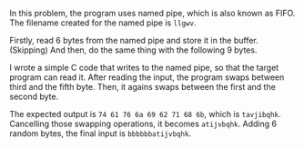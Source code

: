 In this problem, the program uses named pipe, which is also known as FIFO.
The filename created for the named pipe is `llgwv`.

Firstly, read 6 bytes from the named pipe and store it in the buffer. (Skipping)
And then, do the same thing with the following 9 bytes.

I wrote a simple C code that writes to the named pipe, so that the target program can read it.
After reading the input, the program swaps between third and the fifth byte.
Then, it agains swaps between the first and the second byte.

The expected output is `74 61 76 6a 69 62 71 68 6b`, which is `tavjibqhk`.
Cancelling those swapping operations, it becomes `atijvbqhk`.
Adding 6 random bytes, the final input is `bbbbbbatijvbqhk`.